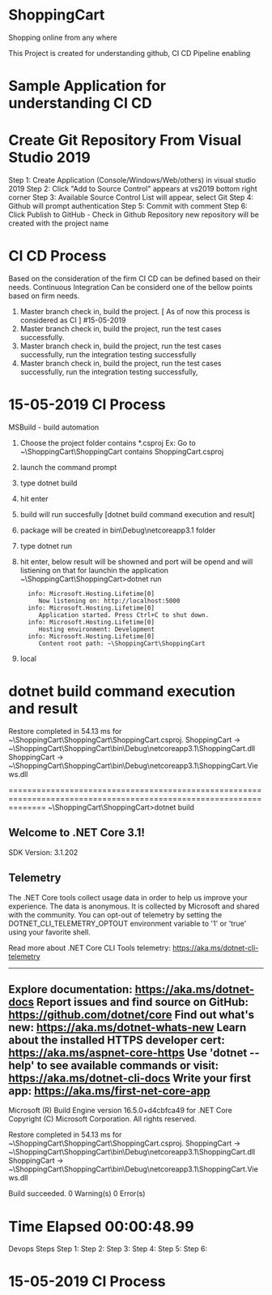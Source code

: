 # ShoppingCart
Shopping online from any where

This Project is created for understanding github, CI CD Pipeline enabling

# Sample Application for understanding CI CD
#
# Create Git Repository From Visual Studio 2019
Step 1: Create Application (Console/Windows/Web/others) in visual studio 2019
Step 2: Click "Add to Source Control" appears at vs2019 bottom right corner 
Step 3: Available Source Control List will appear, select Git
Step 4: Github will prompt authentication
Step 5: Commit with comment
Step 6: Click Publish to GitHub - Check in Github Repository new repository will be created with the project name
#
# CI CD Process
Based on the consideration of the firm CI CD can be defined based on their needs.
Continuous Integration Can be considerd one of the bellow points based on firm needs.
1. Master branch check in, build the project. [ As of now this process is considered as CI ] #15-05-2019
2. Master branch check in, build the project, run the test cases successfully.
3. Master branch check in, build the project, run the test cases successfully, run the integration testing successfully
4. Master branch check in, build the project, run the test cases successfully, run the integration testing successfully, 
# 
# 15-05-2019 CI Process
MSBuild - build automation
1. Choose the project folder contains *.csproj 
   Ex: Go to ~\ShoppingCart\ShoppingCart contains ShoppingCart.csproj
2. launch the command prompt
3. type dotnet build
4. hit enter
5. build will run succesfully [dotnet build command execution and result] 
6. package will be created in bin\Debug\netcoreapp3.1 folder
7. type dotnet run
8. hit enter, below result will be showned and port will be opend and will listiening on that for launchin the application
         ~\ShoppingCart\ShoppingCart>dotnet run
         
         info: Microsoft.Hosting.Lifetime[0]
            Now listening on: http://localhost:5000
         info: Microsoft.Hosting.Lifetime[0]
            Application started. Press Ctrl+C to shut down.
         info: Microsoft.Hosting.Lifetime[0]
            Hosting environment: Development
         info: Microsoft.Hosting.Lifetime[0]
            Content root path: ~\ShoppingCart\ShoppingCart
8. local

dotnet build command execution and result
====================================================================================================================
Restore completed in 54.13 ms for ~\ShoppingCart\ShoppingCart\ShoppingCart.csproj.
ShoppingCart -> ~\ShoppingCart\ShoppingCart\bin\Debug\netcoreapp3.1\ShoppingCart.dll
ShoppingCart -> ~\ShoppingCart\ShoppingCart\bin\Debug\netcoreapp3.1\ShoppingCart.Views.dll

====================================================================================================================
~\ShoppingCart\ShoppingCart>dotnet build

Welcome to .NET Core 3.1!
---------------------
SDK Version: 3.1.202

Telemetry
---------
The .NET Core tools collect usage data in order to help us improve your experience. The data is anonymous. It is collected by Microsoft and shared with the community. You can opt-out of telemetry by setting the DOTNET_CLI_TELEMETRY_OPTOUT environment variable to '1' or 'true' using your favorite shell.

Read more about .NET Core CLI Tools telemetry: https://aka.ms/dotnet-cli-telemetry

----------------
Explore documentation: https://aka.ms/dotnet-docs
Report issues and find source on GitHub: https://github.com/dotnet/core
Find out what's new: https://aka.ms/dotnet-whats-new
Learn about the installed HTTPS developer cert: https://aka.ms/aspnet-core-https
Use 'dotnet --help' to see available commands or visit: https://aka.ms/dotnet-cli-docs
Write your first app: https://aka.ms/first-net-core-app
--------------------------------------------------------------------------------------
Microsoft (R) Build Engine version 16.5.0+d4cbfca49 for .NET Core
Copyright (C) Microsoft Corporation. All rights reserved.

  Restore completed in 54.13 ms for ~\ShoppingCart\ShoppingCart\ShoppingCart.csproj.
  ShoppingCart -> ~\ShoppingCart\ShoppingCart\bin\Debug\netcoreapp3.1\ShoppingCart.dll
  ShoppingCart -> ~\ShoppingCart\ShoppingCart\bin\Debug\netcoreapp3.1\ShoppingCart.Views.dll

Build succeeded.
    0 Warning(s)
    0 Error(s)

Time Elapsed 00:00:48.99
====================================================================================================================

Devops Steps
Step 1:
Step 2:
Step 3:
Step 4:
Step 5:
Step 6:

# 15-05-2019 CI Process

